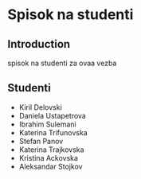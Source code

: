 # Spisok na studenti

## Introduction

spisok na studenti za ovaa vezba

## Studenti

- Kiril Delovski
- Daniela Ustapetrova
- Ibrahim Sulemani
- Katerina Trifunovska
- Stefan Panov
- Katerina Trajkovska
- Kristina Ackovska
- Aleksandar Stojkov
